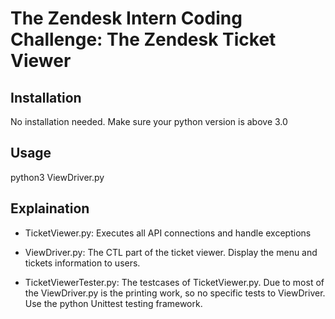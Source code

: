 # The Zendesk Intern Coding Challenge: The Zendesk Ticket Viewer

## Installation
No installation needed. Make sure your python version is above 3.0

## Usage
python3 ViewDriver.py

## Explaination
- TicketViewer.py: Executes all API connections and handle exceptions

- ViewDriver.py: The CTL part of the ticket viewer. Display the menu and tickets information to users. 

- TicketViewerTester.py: The testcases of TicketViewer.py. Due to most of the ViewDriver.py is the printing work, so no specific tests to ViewDriver. Use the python Unittest testing framework.